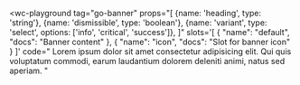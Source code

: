<link rel="stylesheet" href="https://fonts.googleapis.com/icon?family=Material+Icons" />

<wc-playground
  tag="go-banner"
  props="[
    {name: 'heading', type: 'string'},
    {name: 'dismissible', type: 'boolean'},
    {name: 'variant', type: 'select', options: ['info', 'critical', 'success']},
  ]"
  slots='[
  {
    "name": "default",
    "docs": "Banner content"
  },
  {
    "name": "icon",
    "docs": "Slot for banner icon"
  }
]'
  code="
  <go-banner variant='info' heading='Banner heading'>
    <go-icon decorative='true' slot='icon' name='lightbulb'></go-icon>
    Lorem ipsum dolor sit amet consectetur adipisicing elit. Qui quis voluptatum commodi, earum laudantium dolorem deleniti animi, natus sed aperiam.
  </go-banner>
"
>
</wc-playground>
